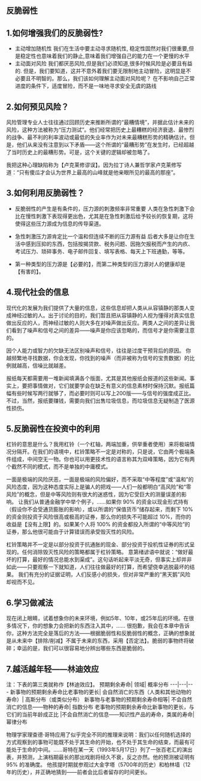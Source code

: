 ## 反脆弱性

## 1.如何增强我们的反脆弱性?

- 主动增加随机性
我们在生活中要主动寻求随机性, 稳定性固然对我们很重要,但是稳定性也意味着我们的静止,意味着我们增强自己的能力在一个更慢的水平
- 主动面对风险
我们都厌恶风险,但是我们必须知道,很多时候风险是必要且有益的. 但是，我们要知道，这并不意外着我们要无限制地主动冒险，这明显是不必要且不明智的。那么，我们该如何理解主动面对风险呢？
在不影响自己正常进度的条件下，适度冒险，而不是一味地寻求安全无虞的路线

## 2.如何预见风险？
风险管理专业人士往往通过回顾历史来推断所谓的“最糟情境”，并据此估计未来的风险，这种方法被称为“压力测试”。他们经常把历史上最糟糕的经济衰退、最惨烈的战争、最不利的利率波动或最低的失业率作为对未来最糟糕形势的精确估计。但是，他们从来没有注意到以下矛盾——这个所谓的“最糟形势”在发生时，已经超越了当时历史上的最糟形势。可是，这个关键的逻辑却被忽略了。

我把这种心理缺陷称为【卢克莱修谬误】。因为拉丁诗人兼哲学家卢克莱修写道：“只有傻瓜才会认为世界上最高的山峰就是他亲眼所见的最高的那座”。


## 3.如何利用反脆弱性？
- 反脆弱性的产生是有条件的，压力源的刺激频率非常重要
人类在急性刺激下会比在慢性刺激下表现得更出色，尤其是在急性刺激后给予较长的恢复期，这将使得这些压力源成为信息的传导渠道。

- 急性刺激压力源肯定比一个温和但连续不断的压力源有益
后者大多是让你在生活中感到压抑的东西，包括按揭贷款、税务问题、因拖欠报税而产生的内疚、考试压力、琐碎事务、电子邮件回复、填写表格、每天上下班通勤，等等。

- 第一种类型的压力源是【必要的】，而第二种类型的压力源对人的健康却是【有害的】。


## 4.现代社会的信息
现代化的发展为我们提供了大量的信息，这些信息却把人类从从容镇静的那类人变成神经过敏的人。出于讨论的目的，我们暂且把从容镇静的人视为懂得对真实信息做出反应的人，而神经过敏的人则大多在对噪声做出反应。两类人之间的差异让我们看到了噪声和信号之间的差异——噪声是你应该忽略的，而信号才是你需要注意的。

因个人能力或智力的欠缺无法区别噪声和信号，往往是过度干预背后的原因。
你越频繁地寻找数据，你会发现，你找到的噪声（而非被称为信号的宝贵数据）的比例就越高，信噪比就越差。

报纸每天都需要用一堆新闻填满各个版面，尤其是其他报纸会报道的这些新闻。事实上，要把事情做对，它们就要学会在缺乏有意义的信息素材时保持沉默。报纸篇幅有些时候写两行就够了，而必要时则可以写上200版——与信号的强度成正比。不过，当然，报纸要赚钱，需要向我们出售垃圾信息，而垃圾信息无疑制造了医源性损伤。

## 5.反脆弱性在投资中的利用
杠铃的意思是什么？我用杠铃（一个杠轴，两端加重，供举重者使用）来将极端情况分隔开。在我们的语境中，杠铃策略不一定是对称的，只是说，它由两个极端条件组成，中间空无一物。你也可以用更技术性的语言称其为双峰策略，因为它有两个截然不同的模式，而不是单独的中庸模式。

一面是极端的风险厌恶，一面是极端的风险偏好，而不采取“中等程度”或“温和”的风险态度，因为这种态度实际上是骗人的把戏——人们一般都明白“高风险”和“零风险”的概念，但是中等风险则有很大的迷惑性，因为它受巨大的测量误差的影响。
让我们从普通金融学中举个例子，......如果你 90% 的资金以现金形式持有（假设你不会受通货膨胀的影响），或以所谓的“保值货币”储存起来，而剩下 10% 的资金则投资于风险很高或极高的证券，那么你的损失不可能超过 10%，而你的收益是【没有上限】的。如果某个人将 100% 的资金都投入所谓的“中等风险”的证券，那么他很可能由于计算错误而承受毁灭性的风险。

杠铃策略并不一定是以部分投资于抗通胀的现金、部分投资于投机性证券的形式呈现的。任何消除毁灭性风险的策略都属于杠铃策略。
意第绪谚语中就说：“做好最坏的打算，最好的情况总能水到渠成”。这句话听起来平淡无奇，但事实上却并非如此——只要观察一下就知道，人们往往做最好的打算，而希望侥幸逃脱最坏的结果。
我们有充分的证据证明，人们反感小的损失，但对非常严重的“黑天鹅”风险却视而不见。

## 6.学习做减法
现在闭上眼睛，试着想象你的未来环境，例如5年、10年，或25年后的环境。在很多情况下，你的想象力会把新的东西注入其中，......
很抱歉，我会在本章中告诉你，这种方法完全是落后的方法——根据脆弱性和反脆弱性的概念，正确的想象就是从未来中【排除/削减】不属于未来的东西，采用【否定法】。脆弱的事物终将破碎；幸运的是，我们可以很容易地分辨出哪些东西是脆弱的。

## 7.越活越年轻——林迪效应

注：下表的第三类就称作【林迪效应】。
预期剩余寿命|	领域|	概率分布
---|---|---
新事物的预期剩余寿命比老事物的更长|	会自然消亡的东西（人类和其他动物的寿命）|	高斯分布（或类似分布）
新事物与老事物的预期剩余寿命相等|	不会自然消亡的信息——物种的寿命|	指数分布
老事物的预期剩余寿命比新事物的更长，与它们的当前年龄成正比	|不会自然消亡的信息——知识性产品的寿命，类属的寿命|	幂律分布

物理学家理查德·哥特应用了似乎完全不同的推理来说明：我们以任何随机选择的方式观察到的事物可能既不处于其生命的开始，也不处于其生命的结束，而最有可能处于生命的中间。......哥特在某一天（1993年5月17日）列了一张百老汇的演出表，并预测，上演档期最长的那出戏剧将经久不衰，反之亦然。他的预测被证明有 95% 的准确度。
他孩提时期就参观过大金字塔（5700年的历史）和柏林墙（12年的历史），并正确地猜到——前者会比后者留存的时间更长。
